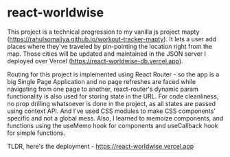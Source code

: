 # react-worldwise

This project is a technical progression to my vanilla js project mapty (https://rahulsomaliya.github.io/workout-tracker-mapty). It lets a user add places where they've traveled by pin-pointing the location right from the map. Those cities will be updated and maintained in the JSON server I deployed over Vercel (https://react-worldwise-db.vercel.app).

Routing for this project is implemented using React Router - so the app is a big Single Page Application and no page refreshes are faced while navigating from one page to another, react-router's dynamic param functionality is also used for storing state in the URL. For code cleanliness, no prop drilling whatsoever is done in the project, as all states are passed using context API. And I've used CSS modules to make CSS components' specific and not a global mess. Also, I learned to memoize components, and functions using the useMemo hook for components and useCallback hook for simple functions.

TLDR, here's the deployment - https://react-worldwise.vercel.app
